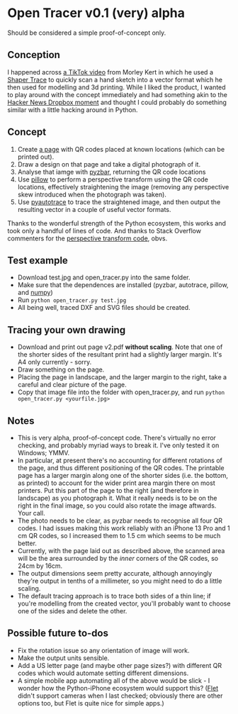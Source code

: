 # Open Tracer v0.1 (very) alpha

Should be considered a simple proof-of-concept only.

## Conception
I happened across [a TikTok video](https://www.tiktok.com/@morleykert/video/7331777662664363269) from Morley Kert in which he used a [Shaper Trace](https://www.shapertools.com/en-us/trace) to quickly scan a hand sketch into a vector format which he then used for modelling and 3d printing.  While I liked the product, I wanted to play around with the concept immediately and had something akin to the [Hacker News Dropbox moment](https://news.ycombinator.com/item?id=9224) and thought I could probably do something similar with a little hacking around in Python.

## Concept
1.  Create [a page](https://github.com/Tom1827/open_tracer/blob/main/page%20v2.pdf) with QR codes placed at known locations (which can be printed out).
2.  Draw a design on that page and take a digital photograph of it.
3.  Analyse that iamge with [pyzbar](https://github.com/NaturalHistoryMuseum/pyzbar/tree/master), returning the QR code locations
4.  Use [pillow](https://github.com/python-pillow/Pillow) to perform a perspective transform using the QR code locations, effectively straightening the image (removing any perspective skew introduced when the photograph was taken).
5.  Use [pyautotrace](https://github.com/lemonyte/pyautotrace) to trace the straightened image, and then output the resulting vector in a couple of useful vector formats.

Thanks to the wonderful strength of the Python ecosystem, this works and took only a handful of lines of code.  And thanks to Stack Overflow commenters for the [perspective transform code](https://stackoverflow.com/questions/53032270/perspective-transform-with-python-pil-using-src-target-coordinates), obvs.

## Test example
* Download test.jpg and open_tracer.py into the same folder.
* Make sure that the dependences are installed (pyzbar, autotrace, pillow, and [numpy](https://github.com/numpy/numpy))
* Run `python open_tracer.py test.jpg`
* All being well, traced DXF and SVG files should be created.

## Tracing your own drawing
* Download and print out page v2.pdf **without scaling**.  Note that one of the shorter sides of the resultant print had a slightly larger margin.  It's A4 only currently - sorry.
* Draw something on the page.
* Placing the page in landscape, and the larger margin to the right, take a careful and clear picture of the page.
* Copy that image file into the folder with open_tracer.py, and run `python open_tracer.py <yourfile.jpg>`

## Notes
* This is very alpha, proof-of-concept code.  There's virtually no error checking, and probably myriad ways to break it.  I've only tested it on Windows; YMMV.
* In particular, at present there's no accounting for different rotations of the page, and thus different positioning of the QR codes.  The printable page has a larger margin along one of the shorter sides (i.e. the bottom, as printed) to account for the wider print area margin there on most printers.  Put this part of the page to the right (and therefore in landscape) as you photograph it.  What it really needs is to be on the right in the final image, so you could also rotate the image aftwards.  Your call.
* The photo needs to be clear, as pyzbar needs to recognise all four QR codes.  I had issues making this work reliably with an iPhone 13 Pro and 1 cm QR codes, so I increased them to 1.5 cm which seems to be much better.
* Currently, with the page laid out as described above, the scanned area will be the area surrounded by the *inner* corners of the QR codes, so 24cm by 16cm.
* The output dimensions seem pretty accurate, although annoyingly they're output in tenths of a millimeter, so you might need to do a little scaling.
* The default tracing approach is to trace both sides of a thin line; if you're modelling from the created vector, you'll probably want to choose one of the sides and delete the other.

## Possible future to-dos
* Fix the rotation issue so any orientation of image will work.
* Make the output units sensible.
* Add a US letter page (and maybe other page sizes?) with different QR codes which would automate setting different dimensions.
* A simple mobile app automating all of the above would be slick - I wonder how the Python-iPhone ecosystem would support this?  ([Flet](https://flet.dev/) didn't support cameras when I last checked; obviously there are other options too, but Flet is quite nice for simple apps.)
